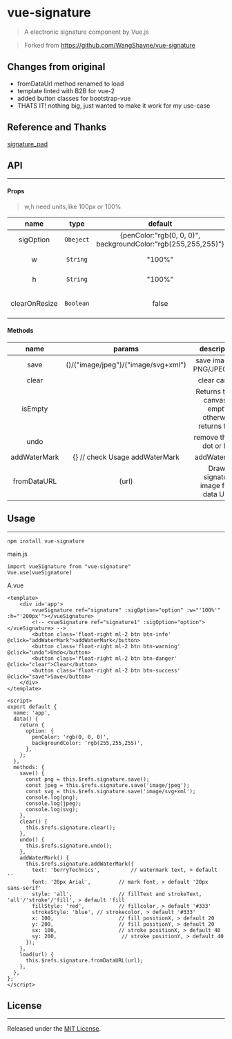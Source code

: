 # vue-signature

> A electronic signature component by Vue.js

> Forked from https://github.com/WangShayne/vue-signature

## Changes from original
* fromDataUrl method renamed to load
* template linted with B2B for vue-2
* added button classes for bootstrap-vue
* THATS IT! nothing big, just wanted to make it work for my use-case



## Reference and Thanks
[signature_pad](https://github.com/szimek/signature_pad)

## API
---
#### Props
> w,h need units,like 100px or 100%

| name          |     type      |           default         |       description             |
|:-------------:|:-------------:|:-------------------------:|   :-----------------:         |
| sigOption     | `Obeject`     | {penColor:"rgb(0, 0, 0)", backgroundColor:"rgb(255,255,255)"} |     penColor, backgroundColor  |
|        w      | `String`      |         "100%"            |parent container width  |
|        h      | `String`      |         "100%"            |parent container height |
|  clearOnResize  | `Boolean`     |          false          |Canvas is cleared on window resize|


#### Methods
| name              |  params                                       | description  |
| :-------------:   |:-------------:                                |:-------------:|
| save              | 			()/("image/jpeg")/("image/svg+xml") | save image as PNG/JPEG/SVG |
| clear             |                                   			| clear canvas |
| isEmpty           |                                   			| Returns true if canvas is empty, otherwise returns false |
| undo             |                                   			| remove the last dot or line |
| addWaterMark      |           {} // check Usage addWaterMark    | addWaterMark
| fromDataURL      |          (url)    | Draws signature image from data URL.


## Usage
---

``` 
npm install vue-signature 
```

main.js

```
import vueSignature from "vue-signature"
Vue.use(vueSignature)
```
A.vue

```
<template>
    <div id='app'>
        <vueSignature ref="signature" :sigOption="option" :w="'100%'" :h="'200px'"></vueSignature>
        <!-- <vueSignature ref="signature1" :sigOption="option"></vueSignature> -->
        <button class='float-right ml-2 btn btn-info' @click="addWaterMark">addWaterMark</button>
        <button class='float-right ml-2 btn btn-warning' @click="undo">Undo</button>
        <button class='float-right ml-2 btn btn-danger' @click="clear">Clear</button>
        <button class='float-right ml-2 btn btn-success' @click="save">Save</button>
    </div>
</template>

<script>
export default {
  name: 'app',
  data() {
    return {
      option: {
        penColor: 'rgb(0, 0, 0)',
        backgroundColor: 'rgb(255,255,255)',
      },
    };
  },
  methods: {
    save() {
      const png = this.$refs.signature.save();
      const jpeg = this.$refs.signature.save('image/jpeg');
      const svg = this.$refs.signature.save('image/svg+xml');
      console.log(png);
      console.log(jpeg);
      console.log(svg);
    },
    clear() {
      this.$refs.signature.clear();
    },
    undo() {
      this.$refs.signature.undo();
    },
    addWaterMark() {
      this.$refs.signature.addWaterMark({
        text: 'berryTechnics',          // watermark text, > default ''
        font: '20px Arial',         // mark font, > default '20px sans-serif'
        style: 'all',               // fillText and strokeText,  'all'/'stroke'/'fill', > default 'fill
        fillStyle: 'red',           // fillcolor, > default '#333'
        strokeStyle: 'blue', // strokecolor, > default '#333'
        x: 100,                     // fill positionX, > default 20
        y: 200,                     // fill positionY, > default 20
        sx: 100,                    // stroke positionX, > default 40
        sy: 200,                     // stroke positionY, > default 40
      });
    },
    load(url) {
      this.$refs.signature.fromDataURL(url);
    },
  },
};
</script>

```


## License
---
Released under the [MIT License](https://opensource.org/licenses/MIT).
